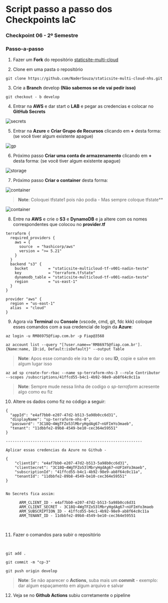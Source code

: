 # Script passo a passo dos Checkpoints IaC



### Checkpoint 06 - 2º Semestre

### Passo-a-passo

1. Fazer um **Fork** do repositório [staticsite-multi-cloud](https://github.com/kledsonhugo/staticsite-multi-cloud) 

2. Clone em uma pasta o repositório 

```
git clone https://github.com/NaderSouza/staticsite-multi-cloud-nhs.git
```

3. Crie a **Branch** develop **(Não sabemos se ele vai pedir isso)**

```
git checkout - b develop 
```

4. Entrar na **AWS** e dar start o **LAB** e pegar as credencias e colocar no **GitHub Secrets**

![secrets](/images/secret.png)


5. Entrar na **Azure** e **Criar Grupo de Recursos** clicando em **+** desta forma: (se você tiver algum existente apague)


![gp](/images/gp.png)


6. Próximo passo **Criar uma conta de armazenamento** clicando em **+** desta forma: (se você tiver algum existente apague)


![storage](/images/storage.png)

7. Próximo passo **Criar o container** desta forma:



![container](/images/conta1.png)



> **Note**: Coloquei tfstate1 pois não podia - Mas sempre coloque tfstate**

![container](/images/conta2.png)


8. Entre na **AWS** e crie o **S3** e **DynamoDB** e ja altere com os nomes correspondentes que colocou no **provider.tf**

```
terraform {
  required_providers {
    aws = {
      source  = "hashicorp/aws"
      version = ">= 5.21"
    }
  }
  backend "s3" {
    bucket         = "staticsite-multicloud-tf-v001-nadin-teste"
    key            = "terraform.tfstate"
    dynamodb_table = "staticsite-multicloud-tf-v001-nadin-teste"
    region         = "us-east-1"
  }
}

provider "aws" {
  region = "us-east-1"
  alias  = "cloud"
}
```


9. Agora via **Terminal** ou **Console** (vscode, cmd, git, fdc kkk) coloque esses comandos com a sua credencial de login da **Azure**:

```
az login -u RM86975@fiap.com.br -p Fiap@3568
```

```
az account list --query "[?user.name=='RM86975@fiap.com.br'].{Name:name, ID:id, Default:isDefault}" --output Table

```
> **Note**: Apos esse comando ele ira te dar o seu **ID**, copie e salve em algum lugar isso 

```
az ad sp create-for-rbac --name sp-terraform-nhs-3 --role Contributor --scopes /subscriptions/41ffcd55-b4c1-4b92-98e9-ab8f64c0c11a

```
> **Note**: Sempre mude nessa linha de codigo o *sp-terraform* acresente algo como eu fiz 


10. Altere os dados como fiz no código a seguir:

```
{
  "appId": "e4af7bb0-e207-47d2-b513-5a98b0cc6d31",
  "displayName": "sp-terraform-nhs-0",
  "password": "3C18Q~4WgTFZo53lMbryHgdAg67~nUFImYo3maeb",
  "tenant": "11dbbfe2-89b8-4549-be10-cec364e59551"
}

-------------------------------------------------------------

Aplicar essas credencias da Azure no Github - 

{
    "clientId": "e4af7bb0-e207-47d2-b513-5a98b0cc6d31",
    "clientSecret": "3C18Q~4WgTFZo53lMbryHgdAg67~nUFImYo3maeb",
    "subscriptionId": "41ffcd55-b4c1-4b92-98e9-ab8f64c0c11a",
    "tenantId": "11dbbfe2-89b8-4549-be10-cec364e59551"
}


No Secrets fica assim:

      ARM_CLIENT_ID - e4af7bb0-e207-47d2-b513-5a98b0cc6d31
      ARM_CLIENT_SECRET - 3C18Q~4WgTFZo53lMbryHgdAg67~nUFImYo3maeb
      ARM_SUBSCRIPTION_ID - 41ffcd55-b4c1-4b92-98e9-ab8f64c0c11a
      ARM_TENANT_ID - 11dbbfe2-89b8-4549-be10-cec364e59551
```

<br>

11. Fazer o comandos para subir o repositório

<br>

```
git add .
```
```
git commit -m "cp-3"
```
```
git push origin develop
```
> **Note**: Se não aparecer o **Actions**, suba mais um **commit** - exemplo: dar algum espaçamento em algum arquivo e salvar 


12. Veja se no **Github Actions** subiu corretamente o pipeline 
<br>
<br>
